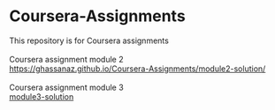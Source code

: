 # Coursera-Assignments
This repository is for Coursera assignments<br><br>
Coursera assignment module 2<br>
https://ghassanaz.github.io/Coursera-Assignments/module2-solution/ <br><br>
Coursera assignment module 3<br>
<a href="https://ghassanaz.github.io/Coursera-Assignments/module3-solution" target="_blank">module3-solution</a>
